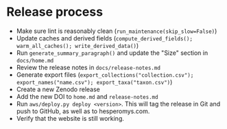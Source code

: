 # Release process

- Make sure lint is reasonably clean (`run_maintenance(skip_slow=False)`)
- Update caches and derived fields
  (`compute_derived_fields(); warm_all_caches(); write_derived_data()`)
- Run `generate_summary_paragraph()` and update the "Size" section in `docs/home.md`
- Review the release notes in `docs/release-notes.md`
- Generate export files
  (`export_collections("collection.csv"); export_names("name.csv"); export_taxa("taxon.csv")`)
- Create a new Zenodo release
- Add the new DOI to `home.md` and `release-notes.md`
- Run `aws/deploy.py deploy <version>`. This will tag the release in Git and push to
  GitHub, as well as to hesperomys.com.
- Verify that the website is still working.

